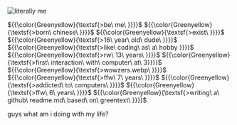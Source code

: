![literally me](https://w7.pngwing.com/pngs/218/926/png-transparent-stick-man-stick-figure-happy-stick-man-photography-smiley-desktop-wallpaper-thumbnail.png)

${{\color{Greenyellow}{\textsf{\>be\ me\ \}}}}\$
${{\color{Greenyellow}{\textsf{\>born\ chinese\ \}}}}\$
${{\color{Greenyellow}{\textsf{\>exist\ \}}}}\$
${{\color{Greenyellow}{\textsf{\>16\ year\ old\ dude\ \}}}}\$
${{\color{Greenyellow}{\textsf{\>like\ coding\ as\ a\ hobby \}}}}\$
${{\color{Greenyellow}{\textsf{\>rw\ 13\ years\ \}}}}\$
${{\color{Greenyellow}{\textsf{\>first\ interaction\ with\ computer\ at\ 3\}}}}\$
${{\color{Greenyellow}{\textsf{\>wowzers.webp\ \}}}}\$
${{\color{Greenyellow}{\textsf{\>ffw\ 7\ years\ \}}}}\$
${{\color{Greenyellow}{\textsf{\>addicted\ to\ computers\ \}}}}\$
${{\color{Greenyellow}{\textsf{\>ffw\ 6\ years\ \}}}}\$
${{\color{Greenyellow}{\textsf{\>writing\ a\ github\ readme.md\ based\ on\ greentext\ \}}}}\$

guys what am i doing with my life?
